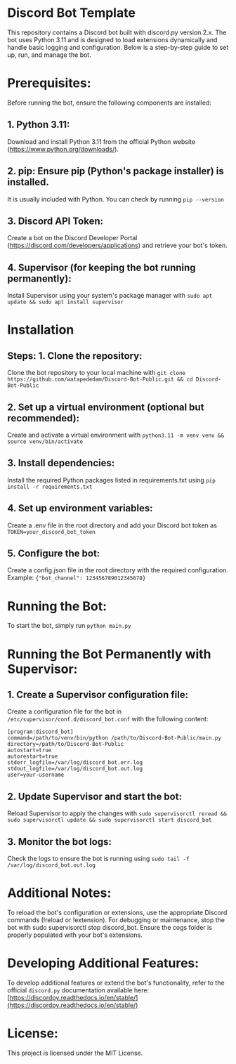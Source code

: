 # Discord Bot Template
This repository contains a Discord bot built with discord.py version 2.x. The bot uses Python 3.11 and is designed to load extensions dynamically and handle basic logging and configuration. Below is a step-by-step guide to set up, run, and manage the bot.

# Prerequisites:
Before running the bot, ensure the following components are installed: 
## 1. Python 3.11: 
Download and install Python 3.11 from the official Python website (https://www.python.org/downloads/). 
## 2. pip: Ensure pip (Python's package installer) is installed.
It is usually included with Python. You can check by running 
```pip --version```
## 3. Discord API Token: 
Create a bot on the Discord Developer Portal (https://discord.com/developers/applications) and retrieve your bot's token. 
## 4. Supervisor (for keeping the bot running permanently): 
Install Supervisor using your system's package manager with 
```sudo apt update && sudo apt install supervisor```

# Installation 
## Steps: 1. Clone the repository: 
Clone the bot repository to your local machine with 
```git clone https://github.com/watapededam/Discord-Bot-Public.git && cd Discord-Bot-Public``` 
## 2. Set up a virtual environment (optional but recommended): 
Create and activate a virtual environment with ```python3.11 -m venv venv && source venv/bin/activate```
## 3. Install dependencies: 
Install the required Python packages listed in requirements.txt using ```pip install -r requirements.txt```
## 4. Set up environment variables: 
Create a .env file in the root directory and add your Discord bot token as ```TOKEN=your_discord_bot_token```
## 5. Configure the bot: 
Create a config.json file in the root directory with the required configuration. Example: ```{"bot_channel": 123456789012345678}```

# Running the Bot: 
To start the bot, simply run ```python main.py```

# Running the Bot Permanently with Supervisor: 
## 1. Create a Supervisor configuration file: 
Create a configuration file for the bot in ```/etc/supervisor/conf.d/discord_bot.conf``` with the following content: 
```
[program:discord_bot] 
command=/path/to/venv/bin/python /path/to/Discord-Bot-Public/main.py
directory=/path/to/Discord-Bot-Public
autostart=true
autorestart=true
stderr_logfile=/var/log/discord_bot.err.log
stdout_logfile=/var/log/discord_bot.out.log
user=your-username
```
## 2. Update Supervisor and start the bot: 
Reload Supervisor to apply the changes with ```sudo supervisorctl reread && sudo supervisorctl update && sudo supervisorctl start discord_bot```
## 3. Monitor the bot logs: 
Check the logs to ensure the bot is running using ```sudo tail -f /var/log/discord_bot.out.log```

# Additional Notes: 
To reload the bot's configuration or extensions, use the appropriate Discord commands (!reload or !extension). For debugging or maintenance, stop the bot with sudo supervisorctl stop discord_bot. Ensure the cogs folder is properly populated with your bot's extensions.
# Developing Additional Features:
To develop additional features or extend the bot's functionality, refer to the official `discord.py` documentation available here: [https://discordpy.readthedocs.io/en/stable/](https://discordpy.readthedocs.io/en/stable/)

# License:
This project is licensed under the MIT License.
